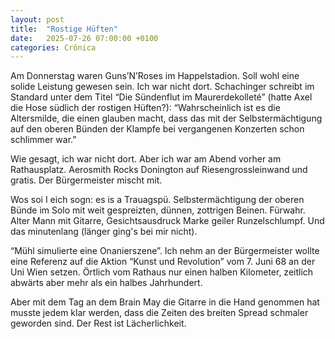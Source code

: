 ```yaml
---
layout: post
title:  "Rostige Hüften"
date:   2025-07-26 07:00:00 +0100
categories: Crônica
---
```

Am Donnerstag waren Guns’N’Roses im Happelstadion. Soll wohl eine solide Leistung gewesen sein. Ich war nicht dort. Schachinger schreibt im Standard unter dem Titel “Die Sündenflut im Maurerdekolleté” (hatte Axel die Hose südlich der rostigen Hüften?): “Wahrscheinlich ist es die Altersmilde, die einen glauben macht, dass das mit der Selbstermächtigung auf den oberen Bünden der Klampfe bei vergangenen Konzerten schon schlimmer war.”

Wie gesagt, ich war nicht dort. Aber ich war am Abend vorher am Rathausplatz. Aerosmith Rocks Donington auf Riesengrossleinwand und gratis. Der Bürgermeister mischt mit.

Wos soi I eich sogn: es is a Trauagspü. Selbstermächtigung der oberen Bünde im Solo mit weit gespreizten, dünnen, zottrigen Beinen. Fürwahr. Alter Mann mit Gitarre, Gesichtsausdruck Marke geiler Runzelschlumpf. Und das minutenlang (länger ging's bei mir nicht).

“Mühl simulierte eine Onanierszene”. Ich nehm an der Bürgermeister wollte eine Referenz auf die Aktion “Kunst und Revolution” vom 7. Juni 68 an der Uni Wien setzen. Örtlich vom Rathaus nur einen halben Kilometer, zeitlich abwärts aber mehr als ein halbes Jahrhundert.

Aber mit dem Tag an dem Brain May die Gitarre in die Hand genommen hat musste jedem klar werden, dass die Zeiten des breiten Spread schmaler geworden sind. Der Rest ist Lächerlichkeit.
